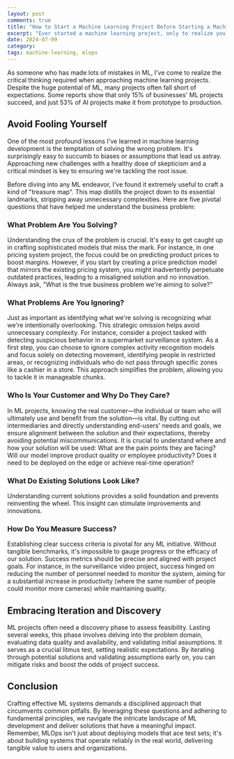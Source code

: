```yaml
---
layout: post
comments: true
title: "How to Start a Machine Learning Project Before Starting a Machine Learning Project"
excerpt: "Ever started a machine learning project, only to realize you were solving the wrong problem? Essential tips to steer your ML projects toward real impact!"
date: 2024-07-09
category: 
tags: machine-learning, mlops
---
```


As someone who has made lots of mistakes in ML, I've come to realize the critical thinking required when approaching machine learning projects. Despite the huge potential of ML, many projects often fall short of expectations. Some reports show that only 15% of businesses' ML projects succeed, and just 53% of AI projects make it from prototype to production.

## Avoid Fooling Yourself ##

One of the most profound lessons I've learned in machine learning development is the temptation of solving the wrong problem. It's surprisingly easy to succumb to biases or assumptions that lead us astray. Approaching new challenges with a healthy dose of skepticism and a critical mindset is key to ensuring we're tackling the root issue.

Before diving into any ML endeavor, I've found it extremely useful to craft a kind of "treasure map". This map distills the project down to its essential landmarks, stripping away unnecessary complexities. Here are five pivotal questions that have helped me understand the business problem:

### What Problem Are You Solving? ###

Understanding the crux of the problem is crucial. It's easy to get caught up in crafting sophisticated models that miss the mark. For instance, in one pricing system project, the focus could be on predicting product prices to boost margins. However, if you start by creating a price prediction model that mirrors the existing pricing system, you might inadvertently perpetuate outdated practices, leading to a misaligned solution and no innovation. Always ask, "What is the true business problem we're aiming to solve?"

### What Problems Are You Ignoring? ###

Just as important as identifying what we're solving is recognizing what we're intentionally overlooking. This strategic omission helps avoid unnecessary complexity. For instance, consider a project tasked with detecting suspicious behavior in a supermarket surveillance system. As a first step, you can choose to ignore complex activity recognition models and focus solely on detecting movement, identifying people in restricted areas, or recognizing individuals who do not pass through specific zones like a cashier in a store. This approach simplifies the problem, allowing you to tackle it in manageable chunks.

### Who Is Your Customer and Why Do They Care? ###

In ML projects, knowing the real customer—the individual or team who will ultimately use and benefit from the solution—is vital. By cutting out intermediaries and directly understanding end-users' needs and goals, we ensure alignment between the solution and their expectations, thereby avoiding potential miscommunications. It is crucial to understand where and how your solution will be used: What are the pain points they are facing? Will our model improve product quality or employee productivity? Does it need to be deployed on the edge or achieve real-time operation?

### What Do Existing Solutions Look Like? ###

Understanding current solutions provides a solid foundation and prevents reinventing the wheel. This insight can stimulate improvements and innovations.

### How Do You Measure Success? ###

Establishing clear success criteria is pivotal for any ML initiative. Without tangible benchmarks, it's impossible to gauge progress or the efficacy of our solution. Success metrics should be precise and aligned with project goals. For instance, in the surveillance video project, success hinged on reducing the number of personnel needed to monitor the system, aiming for a substantial increase in productivity (where the same number of people could monitor more cameras) while maintaining quality.

## Embracing Iteration and Discovery ##

ML projects often need a discovery phase to assess feasibility. Lasting several weeks, this phase involves delving into the problem domain, evaluating data quality and availability, and validating initial assumptions. It serves as a crucial litmus test, setting realistic expectations. By iterating through potential solutions and validating assumptions early on, you can mitigate risks and boost the odds of project success.

## Conclusion ##

Crafting effective ML systems demands a disciplined approach that circumvents common pitfalls. By leveraging these questions and adhering to fundamental principles, we navigate the intricate landscape of ML development and deliver solutions that have a meaningful impact. Remember, MLOps isn't just about deploying models that ace test sets; it's about building systems that operate reliably in the real world, delivering tangible value to users and organizations.

